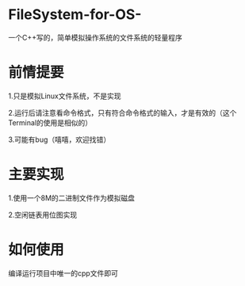 # FileSystem-for-OS-
一个C++写的，简单模拟操作系统的文件系统的轻量程序  

  
# 前情提要

1.只是模拟Linux文件系统，不是实现  

2.运行后请注意看命令格式，只有符合命令格式的输入，才是有效的（这个Terminal的使用是相似的）

3.可能有bug（嘻嘻，欢迎找错）

  
# 主要实现

1.使用一个8M的二进制文件作为模拟磁盘  

2.空闲链表用位图实现  


# 如何使用

编译运行项目中唯一的cpp文件即可

